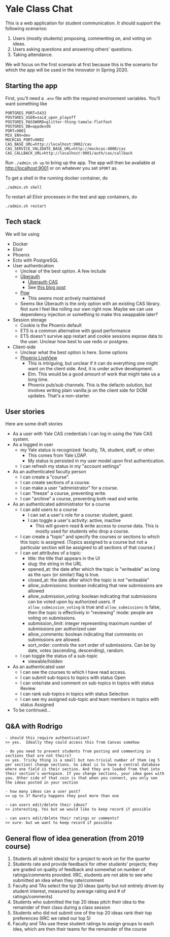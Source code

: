 # Yale Class Chat

This is a web application for student communication. It should support
the following scenarios:

1. Users (mostly students) proposing, commenting on, and voting on ideas.
2. Users asking questions and answering others' questions.
3. Taking attendance.

We will focus on the first scenario at first because this is the
scenario for which the app will
be used in the Innovator in Spring 2020.

## Starting the app

First, you'll need a `.env` file with the required environment
variables. You'll want something like

```
PORTGRES_PORT=5432
POSTGRES_USER=said_upon_playoff
POSTGRES_PASSWORD=glitter-thing-tamale-flatfoot
POSTGRES_DB=appdevdb
PORT=9001
MIX_ENV=dev
MOCKCAS_PORT=9002
CAS_BASE_URL=http://localhost:9002/cas
CAS_SERVICE_VALIDATE_BASE_URL=http://mockcas:4000/cas
CAS_CALLBACK_URL=http://localhost:9001/auth/cas/callback
```

Run `./admin.sh up` to bring up the app. The app will
then be available at [http://localhost:9001](http://localhost:9001)
or on whatever you set `$PORT` as.

To get a shell in the running docker container, do

```
./admin.sh shell
```

To restart all Elixir processes in the test and app containers, do

```
./admin.sh restart
```

## Tech stack

We will be using

- Docker
- Elixir
- Phoenix
- Ecto with PostgreSQL
- User authentication
  - Unclear of the best option. A few include
  - [Überauth](https://github.com/ueberauth/ueberauth)
    - [Überauth CAS](https://github.com/marceldegraaf/ueberauth_cas)
    - See [this blog
      post](http://brandonvergara.me/post/ueberauth_cas_with_phoenix/)
  - [Pow](https://github.com/danschultzer/pow)
    - This seems most actively maintained
  - Seems like Überauth is the only option with an existing
    CAS library. Not sure I feel like rolling our own right
    now. Maybe we can use dependency injection or something
    to make this swappable later?
- Session storage
  - Cookie is the Phoenix default
  - ETS is a common alternative with good performance
  - ETS doesn't survive app restart and cookie sessions
    expose data to the user. Unclear how best to use
    redis or postgres.
- Client-side
  - Unclear what the best option is here. Some options
  - [Phoenix LiveView](https://github.com/phoenixframework/phoenix_live_view)
    - This is intriguing, but unclear if it can do
      everything one might want on the client side.
      And, it is under active development.
    - Elm. This would be a good amount of work that
      might take us a long time.
    - Phoenix pub/sub channels. This is the defacto
      solution, but involves writing plain vanilla
      js on the client side for DOM updates. That's
      a non-starter.

## User stories

Here are some draft stories

- As a user with Yale CAS credentials I can log in using
  the Yale CAS system.
- As a logged in user
  - my Yale status is recognized: faculty, TA,
    student, staff, or other.
    - This comes from Yale LDAP.
    - My status is persisted in my user model upon
      first authentication.
  - I can refresh my status in my "account settings"
- As an authenticated faculty person
  - I can create a "course".
  - I can create sections of a course.
  - I can make a user "administrator" for a course.
  - I can "freeze" a course, preventing write.
  - I can "archive" a course, preventing both read and write.
- As an authenticated administrator for a course
  - I can add users to a course
    - I can set a user's role for a course: student, guest.
    - I can toggle a user's activity: active, inactive
      - This will govern read & write access to course
        data. This is mostly used for students who
        drop a course.
  - I can create a "topic" and specify the courses or
    sections to which this topic is assigned. (Topics
    assigned to a course but not a particular section
    will be assigned to all sections of that course.)
  - I can set attributes of a topic:
    - title: the title that appears in the UI
    - slug: the string in the URL
    - opened_at: the date after which the topic is "writeable"
      as long as the `open` (or similar) flag is true.
    - closed_at: the date after which the topic is not "writeable"
    - allow_submissions: boolean indicating that new submissions
      are allowed
    - allow_submission_voting: boolean indicating that submissions
      can be voted upon by authorized users. If `allow_submission_voting`
      is true and `allow_submissions` is false, then the topic is
      effectively in "reviewing" mode: people are voting on submissions.
    - submission_limit: integer representing maximum number of submissions
      per authorized user
    - allow_comments: boolean indicating that comments on submissions
      are allowed.
    - sort_order: controls the sort order of submissions. Can be
      by date, votes (ascending, descending), random.
  - I can toggle the status of a sub-topic
    - viewable/hidden
- As an authenticated user
  - I can see the courses to which I have read access.
  - I can submit sub-topics to topics with status Open
  - I can vote/rate and comment on sub-topics in topics with status Review
  - I can rank sub-topics in topics with status Selection
  - I can see my assigned sub-topic and team members in topics with status Assigned
- To be continued...

## Q&A with Rodrigo

```
- should this require authentication?
>> yes.  Ideally they could access this from Canvas somehow

- do you need to prevent students from posting and commenting in sections that are not theirs?
>> yes. Tricky thing is a small but non-trivial number of them (eg 5 per section) change sections. So ideal is to have a central database where one field is their section. And they are loaded from that into their section’s workspace. If you change sections, your idea goes with you. Other side of that coin is that when you connect, you only see the ideas posted in your section

- how many ideas can a user post?
>> up to 3? Rarely happens they post more than one

- can users edit/delete their ideas?
>> interesting. Yes but we would like to keep record if possible

- can users edit/delete their ratings or comments?
>> sure- but we want to keep record if possible
```

## General flow of idea generation (from 2019 course)

1. Students all submit idea(s) for a project to work on for the quarter
2. Students rate and provide feedback for other students' projects; they are graded on quality of feedback and somewhat on number of ratings/comments provided. IIRC, students are not able to see who submitted an idea when they rate/comment
3. Faculty and TAs select the top 20 ideas (partly but not entirely driven by student interest, measured by average rating and # of ratings/comments)
4. Students who submitted the top 20 ideas pitch their idea to the remainder of their class during a class session
5. Students who did not submit one of the top 20 ideas rank their top preferences (IIRC we rated our top 5)
6. Faculty and TAs use these student ratings to assign groups to each idea, which are then their teams for the remainder of the course
